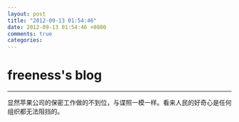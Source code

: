 ```yaml
---
layout: post
title: "2012-09-13 01:54:46"
date: 2012-09-13 01:54:46 +0800
comments: true
categories: 
---
```


# freeness's blog

----------

>
显然苹果公司的保密工作做的不到位，与谍照一模一样。看来人民的好奇心是任何组织都无法阻挡的。